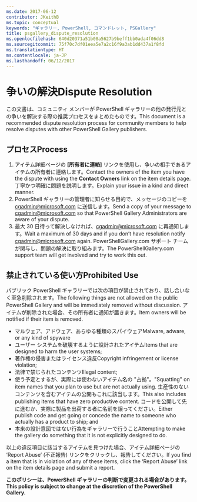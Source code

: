 ```yaml
---
ms.date: 2017-06-12
contributor: JKeithB
ms.topic: conceptual
keywords: "ギャラリー, PowerShell, コマンドレット, PSGallery"
title: psgallery_dispute_resolution
ms.openlocfilehash: 640d20371a51b08a5627b9beff1bb0ada4f06dd8
ms.sourcegitcommit: 75f70c7df01eea5e7a2c16f9a3ab1dd437a1f8fd
ms.translationtype: HT
ms.contentlocale: ja-JP
ms.lasthandoff: 06/12/2017
---
```

# <a name="dispute-resolution"></a><span data-ttu-id="8d289-103">争いの解決</span><span class="sxs-lookup"><span data-stu-id="8d289-103">Dispute Resolution</span></span>

<span data-ttu-id="8d289-104">この文書は、コミュニティ メンバーが PowerShell ギャラリーの他の発行元との争いを解決する際の推奨プロセスをまとめたものです。</span><span class="sxs-lookup"><span data-stu-id="8d289-104">This document is a recommended dispute resolution process for community members to help resolve disputes with other PowerShell Gallery publishers.</span></span>

## <a name="process"></a><span data-ttu-id="8d289-105">プロセス</span><span class="sxs-lookup"><span data-stu-id="8d289-105">Process</span></span>

1. <span data-ttu-id="8d289-106">アイテム詳細ページの **[所有者に連絡]** リンクを使用し、争いの相手であるアイテムの所有者に連絡します。</span><span class="sxs-lookup"><span data-stu-id="8d289-106">Contact the owners of the item you have the dispute with using the **Contact Owners** link on the item details page.</span></span>
<span data-ttu-id="8d289-107">丁寧かつ明確に問題を説明します。</span><span class="sxs-lookup"><span data-stu-id="8d289-107">Explain your issue in a kind and direct manner.</span></span>
2. <span data-ttu-id="8d289-108">PowerShell ギャラリーの管理者に知らせる目的で、メッセージのコピーを [cgadmin@microsoft.com](mailto:cgadmin@microsoft.com) に送信します。</span><span class="sxs-lookup"><span data-stu-id="8d289-108">Send a copy of your message to [cgadmin@microsoft.com](mailto:cgadmin@microsoft.com) so that PowerShell Gallery Administrators are aware of your dispute.</span></span>
3. <span data-ttu-id="8d289-109">最大 30 日待って解決しなければ、[cgadmin@microsoft.com](mailto:cgadmin@microsoft.com) に再通知します。</span><span class="sxs-lookup"><span data-stu-id="8d289-109">Wait a maximum of 30 days and if you don’t have resolution notify [cgadmin@microsoft.com](mailto:cgadmin@microsoft.com) again.</span></span>
<span data-ttu-id="8d289-110">PowerShellGallery.com サポート チームが関与し、問題の解決に取り組みます。</span><span class="sxs-lookup"><span data-stu-id="8d289-110">The PowerShellGallery.com support team will get involved and try to work this out.</span></span>


## <a name="prohibited-use"></a><span data-ttu-id="8d289-111">禁止されている使い方</span><span class="sxs-lookup"><span data-stu-id="8d289-111">Prohibited Use</span></span>

<span data-ttu-id="8d289-112">パブリック PowerShell ギャラリーでは次の項目が禁止されており、話し合いなく至急削除されます。</span><span class="sxs-lookup"><span data-stu-id="8d289-112">The following things are not allowed on the public PowerShell Gallery and will be immediately removed without discussion.</span></span>  <span data-ttu-id="8d289-113">アイテムが削除された場合、その所有者に通知が届きます。</span><span class="sxs-lookup"><span data-stu-id="8d289-113">Item owners will be notified if their item is removed.</span></span>

- <span data-ttu-id="8d289-114">マルウェア、アドウェア、あらゆる種類のスパイウェア</span><span class="sxs-lookup"><span data-stu-id="8d289-114">Malware, adware, or any kind of spyware</span></span>
- <span data-ttu-id="8d289-115">ユーザー システムを破壊するように設計されたアイテム</span><span class="sxs-lookup"><span data-stu-id="8d289-115">Items that are designed to harm the user systems;</span></span>
- <span data-ttu-id="8d289-116">著作権の侵害またはライセンス違反</span><span class="sxs-lookup"><span data-stu-id="8d289-116">Copyright infringement or license violation;</span></span>
- <span data-ttu-id="8d289-117">法律で禁じられたコンテンツ</span><span class="sxs-lookup"><span data-stu-id="8d289-117">Illegal content;</span></span>
- <span data-ttu-id="8d289-118">使う予定とするが、実際には使わないアイテム名の "占拠"。</span><span class="sxs-lookup"><span data-stu-id="8d289-118">"Squatting" on item names that you plan to use but are not actually using.</span></span> <span data-ttu-id="8d289-119">生産性のないコンテンツを含むアイテムの公開もこれに該当します。</span><span class="sxs-lookup"><span data-stu-id="8d289-119">This also includes publishing items that have zero productive content.</span></span>
<span data-ttu-id="8d289-120">コードを公開して先に進むか、実際に製品を出荷する者に名前を譲ってください。</span><span class="sxs-lookup"><span data-stu-id="8d289-120">Either publish code and get going or concede the name to someone who actually has a product to ship; and</span></span>
- <span data-ttu-id="8d289-121">本来の設計意図ではない行為をギャラリーで行うこと</span><span class="sxs-lookup"><span data-stu-id="8d289-121">Attempting to make the gallery do something that it is not explicitly designed to do.</span></span>


<span data-ttu-id="8d289-122">以上の違反項目に該当するアイテムを見つけた場合、アイテム詳細ページの ‘Report Abuse’ (不正報告) リンクをクリックし、報告してください。</span><span class="sxs-lookup"><span data-stu-id="8d289-122">If you find a item that is in violation of any of these items, click the ‘Report Abuse’ link on the item details page and submit a report.</span></span>

<span data-ttu-id="8d289-123">**このポリシーは、PowerShell ギャラリーの判断で変更される場合があります。**</span><span class="sxs-lookup"><span data-stu-id="8d289-123">**This policy is subject to change at the discretion of the PowerShell Gallery.**</span></span>

